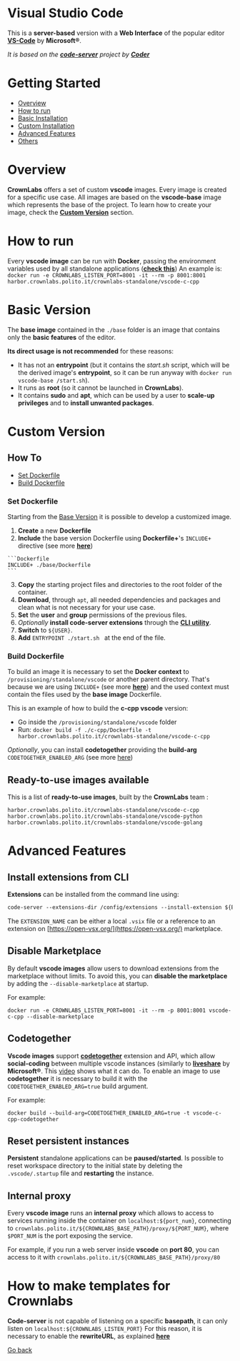 # Visual Studio Code

This is a **server-based** version with a **Web Interface** of the popular editor [**VS-Code**](https://code.visualstudio.com/) by **Microsoft®**.

_It is based on the [**code-server**](https://github.com/coder/code-server) project by [**Coder**](https://github.com/coder)_

# Getting Started

-   [Overview](#overview)
-   [How to run](#how-to-run)
-   [Basic Installation](#basic-version)
-   [Custom Installation](#custom-version)
-   [Advanced Features](#advanced-features)
-   [Others](#how-to-make-templates-for-crownlabs)

# Overview

**CrownLabs** offers a set of custom **vscode** images. Every image is created for a specific use case. All images are based on the **vscode-base** image which represents the base of the project.
To learn how to create your image, check the [**Custom Version**](#custom-version) section.

# How to run

Every **vscode image** can be run with **Docker**, passing the environment variables used by all standalone applications ([**check this**](../docs/gettingstarted.md#how-to-create-a-standalone-application))
An example is: `docker run -e CROWNLABS_LISTEN_PORT=8001 -it --rm -p 8001:8001 harbor.crownlabs.polito.it/crownlabs-standalone/vscode-c-cpp`

# Basic Version

The **base image** contained in the `./base` folder is an image that contains only the **basic features** of the editor.

**Its direct usage is not recommended** for these reasons:

-   It has not an **entrypoint** (but it contains the *start.sh* script, which will be the derived image's **entrypoint**, so it can be run anyway with `docker run vscode-base /start.sh`).
-   It runs as **root** (so it cannot be launched in **CrownLabs**).
-   It contains **sudo** and **apt**, which can be used by a user to **scale-up privileges** and to **install unwanted packages**.

# Custom Version

## How To

-   [Set Dockerfile](#set-dockerfile)
-   [Build Dockerfile](#build-dockerfile)

### Set Dockerfile

Starting from the [Base Version](#basic-version) it is possible to develop a customized image.

1.   **Create** a new **Dockerfile**
2.   **Include** the base version Dockerfile using **Dockerfile+**'s `INCLUDE+` directive (see more [**here**](https://github.com/edrevo/dockerfile-plus.git))

    ```Dockerfile
    INCLUDE+ ./base/Dockerfile
    ```

3.   **Copy** the starting project files and directories to the root folder of the container.
4.   **Download**, through `apt`, all needed dependencies and packages and clean what is not necessary for your use case.
5.   **Set** the **user** and **group** permissions of the previous files.
6.   *Optionally* **install code-server extensions** through the [**CLI utility**](#install-extensions-from-cli).
7.   **Switch** to `${USER}`.
8.   **Add** `ENTRYPOINT ./start.sh ` at the end of the file.

### Build Dockerfile

To build an image it is necessary to set the **Docker context** to `/provisioning/standalone/vscode` or another parent directory. That's because we are using `INCLUDE+` (see more [**here**](https://github.com/edrevo/dockerfile-plus.git)) and the used context must contain the files used by the **base image** Dockerfile.

This is an example of how to build the **c-cpp vscode** version:

- Go inside the `/provisioning/standalone/vscode` folder
- Run: `docker build -f ./c-cpp/Dockerfile -t harbor.crownlabs.polito.it/crownlabs-standalone/vscode-c-cpp`

*Optionally*, you can install **codetogether** providing the **build-arg** `CODETOGETHER_ENABLED_ARG` (see more [here](#codetogether))

## Ready-to-use images available

This is a list of **ready-to-use images**, built by the **CrownLabs** team :
```
harbor.crownlabs.polito.it/crownlabs-standalone/vscode-c-cpp
harbor.crownlabs.polito.it/crownlabs-standalone/vscode-python
harbor.crownlabs.polito.it/crownlabs-standalone/vscode-golang
```

# Advanced Features

## Install extensions from CLI

**Extensions** can be installed from the command line using:

```Dockerfile
code-server --extensions-dir /config/extensions --install-extension ${EXTENSION_NAME}
```

The `EXTENSION_NAME` can be either a local `.vsix` file or a reference to an extension on [https://open-vsx.org/](https://open-vsx.org/) marketplace.

## Disable Marketplace

By default **vscode images** allow users to download extensions from the marketplace without limits. To avoid this, you can **disable the marketplace** by adding the `--disable-marketplace` at startup.

For example:

```
docker run -e CROWNLABS_LISTEN_PORT=8001 -it --rm -p 8001:8001 vscode-c-cpp --disable-marketplace
```

## Codetogether

**Vscode images** support [**codetogether**](https://www.codetogether.com/) extension and API, which allow **social-coding** between multiple vscode instances (similarly to **[liveshare](https://visualstudio.microsoft.com/it/services/live-share/)** by **Microsoft®**. This [video](https://youtu.be/l4yTfduxptw) shows what it can do. To enable an image to use **codetogether** it is necessary to build it with the `CODETOGETHER_ENABLED_ARG=true` build argument.

For example:

```
docker build --build-arg=CODETOGETHER_ENABLED_ARG=true -t vscode-c-cpp-codetogether
```

## Reset persistent instances

**Persistent** standalone applications can be **paused/started**. Is possible to reset workspace directory to the initial state by deleting the `.vscode/.startup` file and **restarting** the instance.

## Internal proxy

Every **vscode image** runs an **internal proxy** which allows to access to services running inside the container on `localhost:${port_num}`, connecting to `crownlabs.polito.it/${CROWNLABS_BASE_PATH}/proxy/${PORT_NUM}`, where `$PORT_NUM` is the port exposing the service.

For example, if you run a web server inside **vscode** on **port 80**, you can access to it with `crownlabs.polito.it/${CROWNLABS_BASE_PATH}/proxy/80`

# How to make templates for Crownlabs

**Code-server** is not capable of listening on a specific **basepath**, it can only listen on `localhost:${CROWNLABS_LISTEN_PORT}`
For this reason, it is necessary to enable the **rewriteURL**, as explained [**here**](../docs/gettingstarted.md#how-to-create-a-standalone-application)

[Go back](../README.md)
